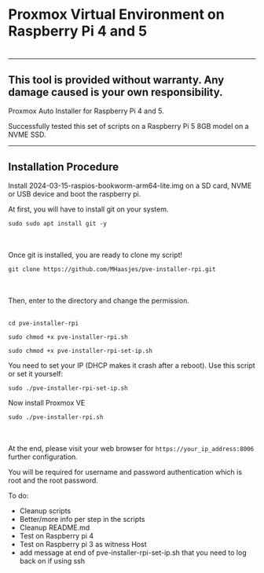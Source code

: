 # Proxmox Virtual Environment on Raspberry Pi 4 and 5
#



----------------------
This tool is provided without warranty. Any damage caused is your own responsibility.
----------------------

Proxmox Auto Installer for Raspberry Pi 4 and 5. 


Successfully tested this set of scripts on a  Raspberry Pi 5 8GB model on a NVME SSD.

----------------------
Installation Procedure
----------------------

Install 2024-03-15-raspios-bookworm-arm64-lite.img on a SD card, NVME or USB device and boot the raspberry pi.

At first, you will have to install git on your system.<br>

```
sudo sudo apt install git -y
```
<br><br>Once git is installed, you are ready to clone my script!<br>

```
git clone https://github.com/MHaasjes/pve-installer-rpi.git
```
<br><br>
Then, enter to the directory and change the permission.<br><br>
```
cd pve-installer-rpi
```
```
sudo chmod +x pve-installer-rpi.sh
```
```
sudo chmod +x pve-installer-rpi-set-ip.sh
```
You need to set your IP (DHCP makes it crash after a reboot). Use this script or set it yourself:
```
sudo ./pve-installer-rpi-set-ip.sh
```
Now install Proxmox VE
```
sudo ./pve-installer-rpi.sh
```
<br><br>
At the end, please visit your web browser for ``https://your_ip_address:8006`` further configuration.<br>

You will be required for username and password authentication which is root and the root password.

To do:

- Cleanup scripts
- Better/more info per step in the scripts
- Cleanup README.md
- Test on Raspberry pi 4
- Test on Raspberry pi 3 as witness Host
- add message at end of pve-installer-rpi-set-ip.sh that you need to log back on if using ssh


